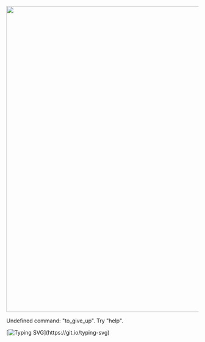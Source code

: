 <p align="center">
<img src="https://64.media.tumblr.com/7cad9c212d874927c0b69469c649df7f/d0c33dc4908cc2c0-12/s1280x1920/c1f76d88649e2e8e60b2b30a2306c7f7bb3c7766.gif" width="800">

Undefined command: "to_give_up".  Try "help".
 
[![Typing SVG](https://readme-typing-svg.demolab.com/?font=Fira+Code&pause=100&color=red&width=435&lines=while%20[%20-n%20$(cat%20dreams.txt%202%3E/dev/null)%20];%20do%20./tryagain;%20done)](https://git.io/typing-svg)
